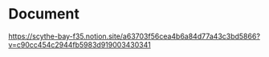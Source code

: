 # Document

https://scythe-bay-f35.notion.site/a63703f56cea4b6a84d77a43c3bd5866?v=c90cc454c2944fb5983d919003430341
